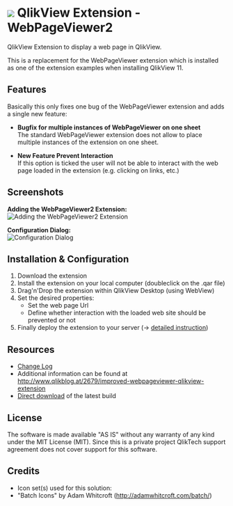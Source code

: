 ![](https://raw.github.com/stefanwalther/QlikView_Extension_WebPageViewer2/master/gh-pages/images/Icon.png) QlikView Extension - WebPageViewer2
===

QlikView Extension to display a web page in QlikView.

This is a replacement for the WebPageViewer extension which is installed as one of the extension examples when installing QlikView 11.

Features
--------

Basically this only fixes one bug of the WebPageViewer extension and adds a single new feature:

* **Bugfix for multiple instances of WebPageViewer on one sheet**  
The standard WebPageViewer extension does not allow to place multiple instances of the extension on one sheet.

* **New Feature Prevent Interaction**  
If this option is ticked the user will not be able to interact with the web page loaded in the extension (e.g. clicking on links, etc.)

Screenshots
-----------

**Adding the WebPageViewer2 Extension:**  
  ![Adding the WebPageViewer2 Extension](https://raw.github.com/stefanwalther/QlikView_Extension_WebPageViewer2/master/gh-pages/images/WebPageViewer2_AddExtensionObject.png)


**Configuration Dialog:**  
  ![Configuration Dialog](https://raw.github.com/stefanwalther/QlikView_Extension_WebPageViewer2/master/gh-pages/images/WebPageViewer2_PropertyDialog.png)


Installation & Configuration
----------------------------

1. Download the extension
1. Install the extension on your local computer (doubleclick on the .qar file)
1. Drag'n'Drop the extension within QlikView Desktop (using WebView)
1. Set the desired properties:
   * Set the web page Url
   * Define whether interaction with the loaded web site should be prevented or not
1. Finally deploy the extension to your server (-> [detailed instruction](http://www.qlikblog.at/1597/qliktip-40-installingdeploying-qlikview-extensions/))


Resources
---------
* [Change Log](https://github.com/stefanwalther/QlikView_Extension_WebPageViewer2/blob/master/CHANGELOG.md)
* Additional information can be found at http://www.qlikblog.at/2679/improved-webpageviewer-qlikview-extension
* [Direct download](https://github.com/stefanwalther/QlikView_Extension_WebPageViewer2/raw/master/Install/WebPageViewer2_v1.0.2.qar) of the latest build

License
-------
The software is made available "AS IS" without any warranty of any kind under the MIT License (MIT).
Since this is a private project QlikTech support agreement does not cover support for this software.

Credits
-------

* Icon set(s) used for this solution:
 * "Batch Icons" by Adam Whitcroft (http://adamwhitcroft.com/batch/)
